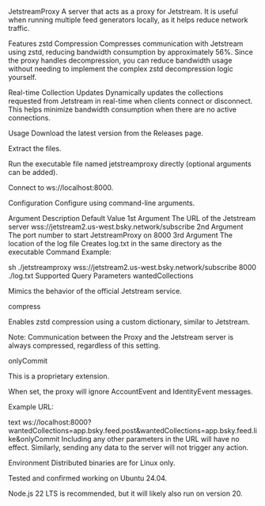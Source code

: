 JetstreamProxy
A server that acts as a proxy for Jetstream.
It is useful when running multiple feed generators locally, as it helps reduce network traffic.

Features
zstd Compression
Compresses communication with Jetstream using zstd, reducing bandwidth consumption by approximately 56%. Since the proxy handles decompression, you can reduce bandwidth usage without needing to implement the complex zstd decompression logic yourself.

Real-time Collection Updates
Dynamically updates the collections requested from Jetstream in real-time when clients connect or disconnect. This helps minimize bandwidth consumption when there are no active connections.

Usage
Download the latest version from the Releases page.

Extract the files.

Run the executable file named jetstreamproxy directly (optional arguments can be added).

Connect to ws://localhost:8000.

Configuration
Configure using command-line arguments.

Argument	Description	Default Value
1st Argument	The URL of the Jetstream server	wss://jetstream2.us-west.bsky.network/subscribe
2nd Argument	The port number to start JetstreamProxy on	8000
3rd Argument	The location of the log file	Creates log.txt in the same directory as the executable
Command Example:

sh
./jetstreamproxy wss://jetstream2.us-west.bsky.network/subscribe 8000 ./log.txt
Supported Query Parameters
wantedCollections

Mimics the behavior of the official Jetstream service.

compress

Enables zstd compression using a custom dictionary, similar to Jetstream.

Note: Communication between the Proxy and the Jetstream server is always compressed, regardless of this setting.

onlyCommit

This is a proprietary extension.

When set, the proxy will ignore AccountEvent and IdentityEvent messages.

Example URL:

text
ws://localhost:8000?wantedCollections=app.bsky.feed.post&wantedCollections=app.bsky.feed.like&onlyCommit
Including any other parameters in the URL will have no effect.
Similarly, sending any data to the server will not trigger any action.

Environment
Distributed binaries are for Linux only.

Tested and confirmed working on Ubuntu 24.04.

Node.js 22 LTS is recommended, but it will likely also run on version 20.
